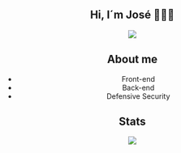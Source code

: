 <div align="center">
  <div align="center">
    <h2>Hi, I´m José 👨🏻‍💻</h2>
  </div>
  <p align="center">
    <img src="https://skillicons.dev/icons?i=html,css,js,java,php,linux,bash,kali,vscode,git,github"/>
  </p>
  <div align="center">
    <h2>About me</h2>
  </div>
  <div align="center">
    <ul>
      <li>Front-end</li>
      <li>Back-end</li>
      <li>Defensive Security</li>
    </ul>
  </div>
  <div align="center">
    <h2>Stats</h2>
  </div>
  <p align="center">
    <img src="https://github-readme-stats.vercel.app/api?username=Joseroman15&show_icons=true" />
  </p>
</div>



<!--
**Joseroman15/Joseroman15** is a ✨ _special_ ✨ repository because its `README.md` (this file) appears on your GitHub profile.

Here are some ideas to get you started:

- 🔭 I’m currently working on ...
- 🌱 I’m currently learning ...
- 👯 I’m looking to collaborate on ...
- 🤔 I’m looking for help with ...
- 💬 Ask me about ...
- 📫 How to reach me: ...
- 😄 Pronouns: ...
- ⚡ Fun fact: ...
-->
